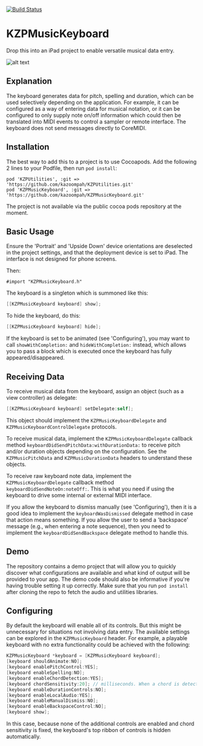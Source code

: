 [![Build Status](https://travis-ci.org/kazoompah/KZPMusicKeyboard.svg?branch=master)](https://travis-ci.org/kazoompah/KZPMusicKeyboard)

KZPMusicKeyboard 
============

Drop this into an iPad project to enable versatile musical data entry.

![alt text](https://github.com/kazoompah/KZPMusicKeyboard/blob/master/example.png "Example interface")	

Explanation
-----------

The keyboard generates data for pitch, spelling and duration, which can be used selectively depending on the application. For example, it can be configured as a way of entering data for musical notation, or it can be configured to only supply note on/off information which could then be translated into MIDI events to control a sampler or remote interface. The keyboard does not send messages directly to CoreMIDI. 

Installation
------------

The best way to add this to a project is to use Cocoapods. Add the following 2 lines to your Podfile, then run `pod install`:

	pod 'KZPUtilities', :git => 'https://github.com/kazoompah/KZPUtilities.git'
	pod 'KZPMusicKeyboard', :git => 'https://github.com/kazoompah/KZPMusicKeyboard.git'	

The project is not available via the public cocoa pods repository at the moment.

Basic Usage 
------

Ensure the 'Portrait' and 'Upside Down' device orientations are deselected in the project settings, and that the deployment device is set to iPad. The interface is not designed for phone screens.

Then:

`#import "KZPMusicKeyboard.h"`

The keyboard is a singleton which is summoned like this:
```objective-c
[[KZPMusicKeyboard keyboard] show];
```

To hide the keyboard, do this:
```objective-c
[[KZPMusicKeyboard keyboard] hide];
```

If the keyboard is set to be animated (see 'Configuring'), you may want to call `showWithCompletion:` and `hideWithCompletion:` instead, which allows you to pass a block which is executed once the keyboard has fully appeared/disappeared.

Receiving Data
--------------

To receive musical data from the keyboard, assign an object (such as a view controller) as delegate:

```objective-c
[[KZPMusicKeyboard keyboard] setDelegate:self];
```

This object should implement the `KZPMusicKeyboardDelegate` and `KZPMusicKeyboardControlDelegate` protocols.

To receive musical data, implement the `KZPMusicKeyboardDelegate` callback method `keyboardDidSendPitchData:withDurationData:` to receive pitch and/or duration objects depending on the configuration. See the `KZPMusicPitchData` and `KZPMusicDurationData` headers to understand these objects.

To receive raw keyboard note data, implement the `KZPMusicKeyboardDelegate` callback method `keyboardDidSendNoteOn:noteOff:`. This is what you need if using the keyboard to drive some internal or external MIDI interface. 

If you allow the keyboard to dismiss manually (see 'Configuring'), then it is a good idea to implement the `keyboardWasDismissed` delegate method in case that action means something. If you allow the user to send a 'backspace' message (e.g., when entering a note sequence), then you need to implement the `keyboardDidSendBackspace` delegate method to handle this.

Demo
----

The repository contains a demo project that will allow you to quickly discover what configurations are available and what kind of output will be provided to your app. The demo code should also be informative if you're having trouble setting it up correctly. Make sure that you run `pod install` after cloning the repo to fetch the audio and utilities libraries.

Configuring
-----------

By default the keyboard will enable all of its controls. But this might be unnecessary for situations not involving data entry. The available settings can be explored in the `KZPMusicKeyboard` header. For example, a playable keyboard with no extra functionality could be achieved with the following:

```objective-c
KZPMusicKeyboard *keyboard = [KZPMusicKeyboard keyboard];
[keyboard shouldAnimate:NO];
[keyboard enablePitchControl:YES];
[keyboard enableSpelling:NO];
[keyboard enableChordDetection:YES];
[keyboard chordSensitivity:20]; // milliseconds. When a chord is detected, all its notes are delivered in a single pitch data object.
[keyboard enableDurationControls:NO];
[keyboard enableLocalAudio:YES];
[keyboard enableManualDismiss:NO];
[keyboard enableBackspaceControl:NO];
[keyboard show];
```

In this case, because none of the additional controls are enabled and chord sensitivity is fixed, the keyboard's top ribbon of controls is hidden automatically. 
